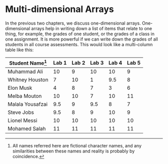 # Multi-dimensional Arrays

In the previous two chapters, we discuss one-dimensional arrays. One-dimensional arrays help in writing down a list of items that relate to one thing, for example, the grades of one student, or the grades of a class in one assignment. It is more powerful if we can write down the grades of all students in all course assessments. This would look like a multi-column table like this:

|Student Name[^1]|Lab 1 |Lab 2 |Lab 3 |Lab 4 |Lab 5 |
| -------------- | ---- | ---- | ---- | ---- | ---- |
| Muhammad Ali   |  10  |  9   |  10  |  10  |  9   |
| Whitney Houston|  7   |  10  |  1   |  9.5 |  8   |
| Elon Musk      |  4   |  8   |  7   |  3   |  6   |
|  Melba Mouton  |  10  |  10  |  7   |  10  |  11  |
|Malala Yousafzai|  9.5 |  9   |  9.5 |  8   |  7   |
| Steve Jobs     |  9.5 |  8   |  9   |  10  |  9   |
| Lionel Messi   |  10  |  10  |  10  |  10  |  10  |
| Mohamed Salah  |  11  |  11  |  11  |  11  |  11  |


[^1]: All names referred here are fictional character names, and any similarities between these names and reality is probably by coincidence.